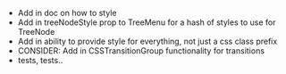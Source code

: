 * Add in doc on how to style
* Add in treeNodeStyle prop to TreeMenu for a hash of styles to use for TreeNode
* Add in ability to provide style for everything, not just a css class prefix
* CONSIDER: Add in CSSTransitionGroup functionality for transitions
* tests, tests..
